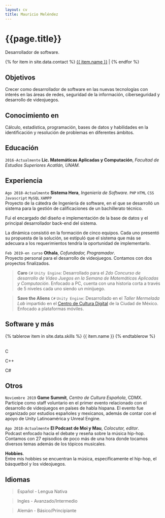 ```yaml
---
layout: cv
title: Mauricio Meléndez
---
```

# {{page.title}}
Desarrollador de software.

<div id="webaddress">
{% for item in site.data.contact %}
  <a href="{{ item.link }}"><i class="{{ item.class }}"></i> {{ item.name }}</a> |
{% endfor %}
</div>

## Objetivos

Crecer como desarrollador de software en las nuevas tecnologías con interés en las áreas de redes, seguridad de la información, ciberseguridad y desarrollo de videojuegos.

## Conocimiento en

Cálculo, estadística, programación, bases de datos y habilidades en la identificación y resolución de problemas en diferentes ámbitos.

## Educación

`2016-Actualmente`
**Lic. Matemáticas Aplicadas y Computación**, *Facultad de Estudios Superiores Acatlán, UNAM.*

<!-- ## Habilidades

### Software y lenguajes de programación {#skills}
<p class="otro">{% for item in site.data.skills %}<code class="code-aparte">{{ item.name }}</code> {% endfor %}</p>

### Soft skills
Trabajo en equipo, autodidacta, confiado, entusiasta, amigable. -->


## Experiencia

`Ago 2018-Actualmente`
**Sistema Hera**, *Ingeniería de Software*. <code class="code-aparte">PHP</code> <code class="code-aparte">HTML</code> <code class="code-aparte">CSS</code> <code class="code-aparte">Javascript</code> <code class="code-aparte">MySQL</code> <code class="code-aparte">XAMPP</code> <br/>
Proyecto de la cátedra de Ingeniería de software, en el que se desarrolló un sistema para la gestión de calificaciones de un bachillerato técnico.

Fui el encargado del diseño e implementación de la base de datos y el principal desarrollador back-end del sistema.

La dinámica consistió en la formación de cinco equipos. Cada uno presentó su propuesta de la solución, se estipuló que el sistema que más se adecuara a los requerimientos tendría la oportunidad de implementarlo.


`Feb 2019-en curso`
**Othala**, *Cofundador, Programador*.<br/>
Proyecto personal para el desarrollo de videojuegos.
Contamos con dos proyectos finalizados.

  > **Caro** <code class="code-aparte">C#</code> <code class="code-aparte">Unity Engine</code>: Desarrollado para el *2do Concurso de desarrollo de Video Juegos en la Semana de Matemáticas Aplicadas y Computación*. Enfocado a PC, cuenta con una historia corta a través de 5 niveles cada uno siendo un minijuego.

  > **Save the Aliens** <code class="code-aparte">C#</code> <code class="code-aparte">Unity Engine</code>: Desarrollado en el *Taller Mermelada Lab* impartido en el [Centro de Cultura Digital](https://centroculturadigital.mx/) de la Ciudad de México. Enfocado a plataformas móviles.

## Software y más
<table>
{% tablerow item in site.data.skills %}
<i class="fas fa-code"></i> {{ item.name }} 
{% endtablerow %}
</table>

<p><i class="fas fa-code"></i> C <i class="fas fa-square"></i> <i class="fas fa-square"></i> <i class="fas fa-square"></i> <i class="fas fa-square"></i> <i class="far fa-square"></i></p>
<p><i class="fas fa-code"></i> C++ <i class="fas fa-square"></i> <i class="fas fa-square"></i> <i class="fas fa-square"></i> <i class="fas fa-square"></i> <i class="far fa-square"></i></p>
<p><i class="fas fa-code"></i> C# <i class="fas fa-square"></i> <i class="fas fa-square"></i> <i class="fas fa-square"></i> <i class="far fa-square"></i> <i class="far fa-square"></i></p>

## Otros
`Noviembre 2019`
**Game Summit**, *Centro de Cultura Española*, CDMX.<br/>
Participe como staff voluntario en el primer evento relacionado con el desarrollo de videojuegos en países de habla hispana. El evento fue organizado por estudios españoles y mexicanos, además de contar con el apoyo de Unity Latinoamérica y Unreal Engine.

`Ago 2018-Actualmente`
**El Podcast de Moi y Mau**, *Colocutor, editor*.<br/>
Podcast enfocado hacia el debate y reseña sobre la música hip-hop. Contamos con 27 episodios de poco más de una hora donde tocamos diversos temas además de los tópicos musicales.

**Hobbies**.<br/>
Entre mis hobbies se encuentran la música, específicamente el hip-hop, el básquetbol y los videojuegos.


## Idiomas
  > Español - Lengua Nativa

  > Ingles - Avanzado/Intermedio

  > Alemán - Básico/Principiante

<!-- ### Footer

Last updated: May 2013 -->
